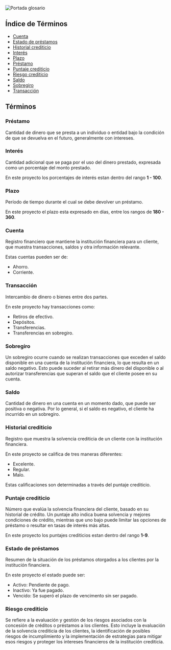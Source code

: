 ![Portada glosario](https://private-user-images.githubusercontent.com/138232526/331761339-349cce73-741f-47ea-9410-76c53d46b7a2.png?jwt=eyJhbGciOiJIUzI1NiIsInR5cCI6IkpXVCJ9.eyJpc3MiOiJnaXRodWIuY29tIiwiYXVkIjoicmF3LmdpdGh1YnVzZXJjb250ZW50LmNvbSIsImtleSI6ImtleTUiLCJleHAiOjE3MTYxNDY2NzAsIm5iZiI6MTcxNjE0NjM3MCwicGF0aCI6Ii8xMzgyMzI1MjYvMzMxNzYxMzM5LTM0OWNjZTczLTc0MWYtNDdlYS05NDEwLTc2YzUzZDQ2YjdhMi5wbmc_WC1BbXotQWxnb3JpdGhtPUFXUzQtSE1BQy1TSEEyNTYmWC1BbXotQ3JlZGVudGlhbD1BS0lBVkNPRFlMU0E1M1BRSzRaQSUyRjIwMjQwNTE5JTJGdXMtZWFzdC0xJTJGczMlMkZhd3M0X3JlcXVlc3QmWC1BbXotRGF0ZT0yMDI0MDUxOVQxOTE5MzBaJlgtQW16LUV4cGlyZXM9MzAwJlgtQW16LVNpZ25hdHVyZT0wMWZkNmExNzg4Mjg2OWEwNzVjNTI0NzZmYTRlMTk0OGEwMWQ2NThkZWNhMjljYjg4MTQ5NDJkZjhiNzRjZGM1JlgtQW16LVNpZ25lZEhlYWRlcnM9aG9zdCZhY3Rvcl9pZD0wJmtleV9pZD0wJnJlcG9faWQ9MCJ9.jnwJiwihQjRRyl7XWB-B6JuWCSrHmAgbeH3Z0xLUP98)

## Índice de Términos
- [Cuenta](#cuenta)
- [Estado de préstamos](#estado-de-préstamos)
- [Historial crediticio](#historial-crediticio)
- [Interés](#interés)
- [Plazo](#plazo)
- [Préstamo](#préstamo)
- [Puntaje crediticio](#puntaje-crediticio)
- [Riesgo crediticio](#riesgo-crediticio)
- [Saldo](#saldo)
- [Sobregiro](#sobregiro)
- [Transacción](#transacción)

## Términos

### Préstamo
Cantidad de dinero que se presta a un individuo o entidad bajo la condición de que se devuelva en el futuro, generalmente con
intereses.

### Interés
Cantidad adicional que se paga por el uso del dinero prestado, expresada como un porcentaje del monto prestado.

En este proyecto los porcentajes de interés estan dentro del rango **1 - 100**.

### Plazo
Período de tiempo durante el cual se debe devolver un préstamo.

En este proyecto el plazo esta expresado en días, entre los rangos de **180 - 360**.

### Cuenta
Registro financiero que mantiene la institución financiera para un cliente, que muestra transacciones, saldos y otra
información relevante.

Estas cuentas pueden ser de:
- Ahorro.
- Corriente.

### Transacción
Intercambio de dinero o bienes entre dos partes.

En este proyecto hay transacciones como:
- Retiros de efectivo.
- Depósitos.
- Transferencias.
- Transferencias en sobregiro.

### Sobregiro
Un sobregiro ocurre cuando se realizan transacciones que exceden el saldo disponible en una cuenta de la institución financiera, lo que resulta en un saldo negativo. Esto puede suceder al retirar más dinero del disponible o al autorizar
transferencias que superan el saldo que el cliente posee en su cuenta.


### Saldo
Cantidad de dinero en una cuenta en un momento dado, que puede ser positiva o negativa. Por lo general, si el saldo es
negativo, el cliente ha incurrido en un sobregiro.

### Historial crediticio
Registro que muestra la solvencia crediticia de un cliente con la institución financiera.

En este proyecto se califica de tres maneras diferentes:
- Excelente.
- Regular.
- Malo.
  
Estas calificaciones son determinadas a través del puntaje crediticio.

### Puntaje crediticio
Número que evalúa la solvencia financiera del cliente, basado en su historial de crédito. Un puntaje alto indica buena solvencia y mejores condiciones de crédito, mientras que uno bajo puede limitar las opciones de préstamo o resultar en tasas de interés más altas.

En este proyecto los puntajes crediticios estan dentro del rango **1-9**.

### Estado de préstamos
Resumen de la situación de los préstamos otorgados a los clientes por la institución financiera.

En este proyecto el estado puede ser:

- Activo: Pendiente de pago.
- Inactivo: Ya fue pagado.
- Vencido: Se superó el plazo de vencimento sin ser pagado.


### Riesgo crediticio
Se refiere a la evaluación y gestión de los riesgos asociados con la concesión de créditos o préstamos a los clientes. Esto incluye la evaluación de la solvencia crediticia de los clientes, la identificación de posibles riesgos de incumplimiento y la implementación de estrategias para mitigar esos riesgos y proteger los intereses financieros de la institución crediticia.







